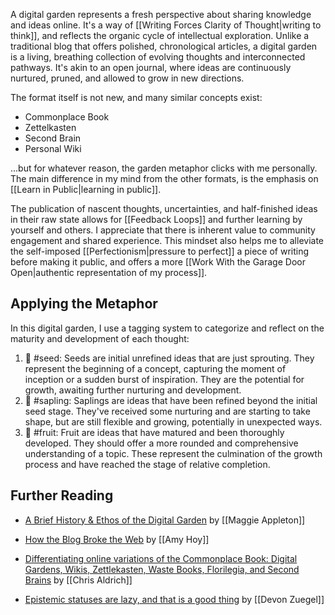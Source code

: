 A digital garden represents a fresh perspective about sharing knowledge and ideas online. It's a way of [[Writing Forces Clarity of Thought|writing to think]], and reflects the organic cycle of intellectual exploration. Unlike a traditional blog that offers polished, chronological articles, a digital garden is a living, breathing collection of evolving thoughts and interconnected pathways. It's akin to an open journal, where ideas are continuously nurtured, pruned, and allowed to grow in new directions.

The format itself is not new, and many similar concepts exist:

- Commonplace Book
- Zettelkasten
- Second Brain
- Personal Wiki

...but for whatever reason, the garden metaphor clicks with me personally. The main difference in my mind from the other formats, is the emphasis on [[Learn in Public|learning in public]].

The publication of nascent thoughts, uncertainties, and half-finished ideas in their raw state allows for [[Feedback Loops]] and further learning by yourself and others. I appreciate that there is inherent value to community engagement and shared experience. This mindset also helps me to alleviate the self-imposed [[Perfectionism|pressure to perfect]] a piece of writing before making it public, and offers a more [[Work With the Garage Door Open|authentic representation of my process]].

## Applying the Metaphor

In this digital garden, I use a tagging system to categorize and reflect on the maturity and development of each thought:

1. 🌱 #seed: Seeds are initial unrefined ideas that are just sprouting. They represent the beginning of a concept, capturing the moment of inception or a sudden burst of inspiration. They are the potential for growth, awaiting further nurturing and development.
2. 🌿 #sapling: Saplings are ideas that have been refined beyond the initial seed stage. They've received some nurturing and are starting to take shape, but are still flexible and growing, potentially in unexpected ways.
3. 🍏 #fruit: Fruit are ideas that have matured and been thoroughly developed. They should offer a more rounded and comprehensive understanding of a topic. These represent the culmination of the growth process and have reached the stage of relative completion.

## Further Reading

* [A Brief History & Ethos of the Digital Garden](https://maggieappleton.com/garden-history) by [[Maggie Appleton]]

- [How the Blog Broke the Web](https://stackingthebricks.com/how-blogs-broke-the-web/) by [[Amy Hoy]]

* [Differentiating online variations of the Commonplace Book: Digital Gardens, Wikis, Zettlekasten, Waste Books, Florilegia, and Second Brains](https://boffosocko.com/2021/07/03/differentiating-online-variations-of-the-commonplace-book-digital-gardens-wikis-zettlekasten-waste-books-florilegia-and-second-brains/) by [[Chris Aldrich]]

- [Epistemic statuses are lazy, and that is a good thing](https://devonzuegel.com/post/epistemic-statuses-are-lazy-and-that-is-a-good-thing) by [[Devon Zuegel]]